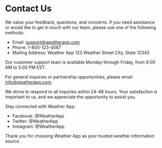 # Contact Us

We value your feedback, questions, and concerns. If you need assistance or would like to get in touch with our team, please use one of the following methods:

- Email: support@weatherapp.com
- Phone: 1-800-123-4567
- Mailing Address:
  Weather App
  123 Weather Street
  City, State 12345

Our customer support team is available Monday through Friday, from 9:00 AM to 5:00 PM EST.

For general inquiries or partnership opportunities, please email info@weatherapp.com.

We strive to respond to all inquiries within 24-48 hours. Your satisfaction is important to us, and we appreciate the opportunity to assist you.

Stay connected with Weather App:
- Facebook: @WeatherApp
- Twitter: @WeatherApp
- Instagram: @WeatherApp

Thank you for choosing Weather App as your trusted weather information source.